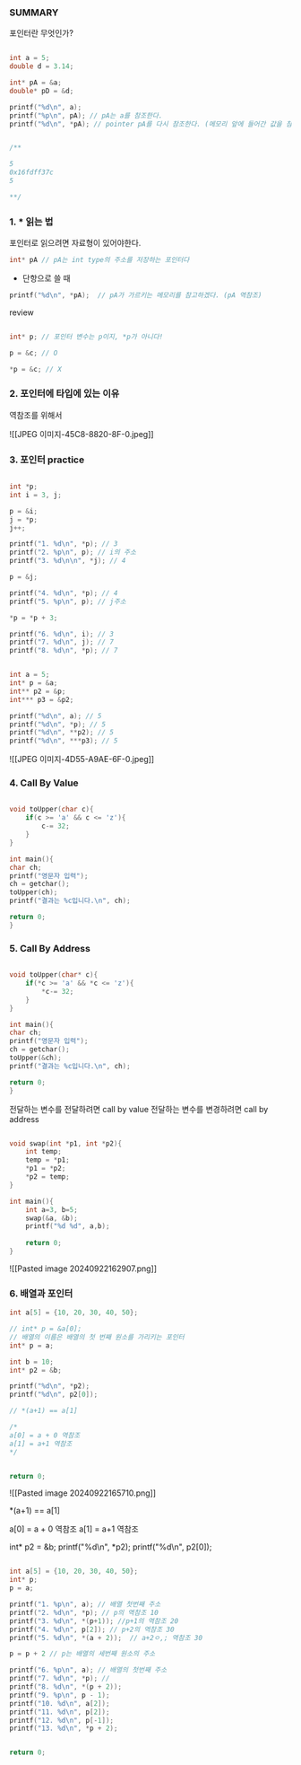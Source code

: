 
### SUMMARY
포인터란 무엇인가?


```cpp

int a = 5;
double d = 3.14;

int* pA = &a;
double* pD = &d;

printf("%d\n", a); 
printf("%p\n", pA); // pA는 a를 참조한다.
printf("%d\n", *pA); // pointer pA를 다시 참조한다. (메모리 앞에 들어간 값을 참조한다.)


/**

5
0x16fdff37c
5

**/
```



### 1. * 읽는 법

포인터로 읽으려면 자료형이 있어야한다.
```cpp
int* pA // pA는 int type의 주소를 저장하는 포인터다

```


* 단항으로 쓸 때
```cpp
printf("%d\n", *pA);  // pA가 가르키는 메모리를 참고하겠다. (pA 역참조)

```

review
```cpp

int* p; // 포인터 변수는 p이지, *p가 아니다!

p = &c; // O

*p = &c; // X

```

### 2. 포인터에 타입에 있는 이유
역참조를 위해서

![[JPEG 이미지-45C8-8820-8F-0.jpeg]]

### 3. 포인터 practice

```cpp

int *p;
int i = 3, j;

p = &i;
j = *p;
j++;

printf("1. %d\n", *p); // 3
printf("2. %p\n", p); // i의 주소
printf("3. %d\n\n", *j); // 4

p = &j;

printf("4. %d\n", *p); // 4
printf("5. %p\n", p); // j주소

*p = *p + 3;

printf("6. %d\n", i); // 3
printf("7. %d\n", j); // 7
printf("8. %d\n", *p); // 7
```



```cpp

int a = 5;
int* p = &a;
int** p2 = &p;
int*** p3 = &p2;

printf("%d\n", a); // 5
printf("%d\n", *p); // 5
printf("%d\n", **p2); // 5
printf("%d\n", ***p3); // 5

```

![[JPEG 이미지-4D55-A9AE-6F-0.jpeg]]

### 4. Call By Value

```cpp

void toUpper(char c){
	if(c >= 'a' && c <= 'z'){
		c-= 32;
	}
}

int main(){
char ch;
printf("영문자 입력");
ch = getchar();
toUpper(ch);
printf("결과는 %c입니다.\n", ch);

return 0;
}

```

### 5. Call By Address 

```cpp

void toUpper(char* c){
	if(*c >= 'a' && *c <= 'z'){
		*c-= 32;
	}
}

int main(){
char ch;
printf("영문자 입력");
ch = getchar();
toUpper(&ch);
printf("결과는 %c입니다.\n", ch);

return 0;
}


```

전달하는 변수를 전달하려면 call by value
전달하는 변수를 변경하려면 call by address

```cpp

void swap(int *p1, int *p2){
	int temp;
	temp = *p1;
	*p1 = *p2;
	*p2 = temp;
}

int main(){
	int a=3, b=5;
	swap(&a, &b);
	printf("%d %d", a,b);
	
	return 0;
}

```

![[Pasted image 20240922162907.png]]

### 6. 배열과 포인터
```cpp
int a[5] = {10, 20, 30, 40, 50};

// int* p = &a[0];
// 배열의 이름은 배열의 첫 번째 원소를 가리키는 포인터
int* p = a;

int b = 10;
int* p2 = &b;

printf("%d\n", *p2);
printf("%d\n", p2[0]);

// *(a+1) == a[1]

/*
a[0] = a + 0 역참조
a[1] = a+1 역참조
*/


return 0;
```


![[Pasted image 20240922165710.png]]


*(a+1) == a[1]

a[0] = a + 0 역참조
a[1] = a+1 역참조



int* p2 = &b;
printf("%d\n", *p2);
printf("%d\n", p2[0]);


```cpp

int a[5] = {10, 20, 30, 40, 50};
int* p;
p = a;

printf("1. %p\n", a); // 배열 첫번째 주소
printf("2. %d\n", *p); // p의 역참조 10
printf("3. %d\n", *(p+1)); //p+1의 역참조 20
printf("4. %d\n", p[2]); // p+2의 역참조 30
printf("5. %d\n", *(a + 2));  // a+2ㅇ,; 역참조 30

p = p + 2 // p는 배열의 세번째 원소의 주소

printf("6. %p\n", a); // 배열의 첫번째 주소
printf("7. %d\n", *p); // 
printf("8. %d\n", *(p + 2));
printf("9. %p\n", p - 1);
printf("10. %d\n", a[2]);
printf("11. %d\n", p[2]);
printf("12. %d\n", p[-1]);
printf("13. %d\n", *p + 2);


return 0;
```